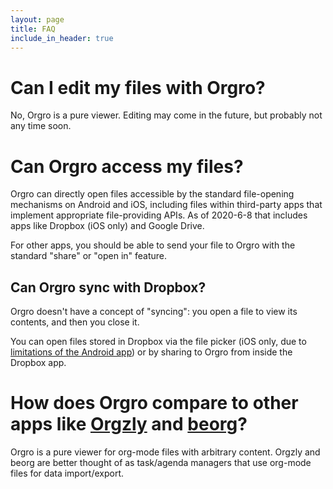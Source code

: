 ```yaml
---
layout: page
title: FAQ
include_in_header: true
---
```


# Can I edit my files with Orgro?

No, Orgro is a pure viewer. Editing may come in the future, but probably not any
time soon.

# Can Orgro access my files?

Orgro can directly open files accessible by the standard file-opening mechanisms
on Android and iOS, including files within third-party apps that implement
appropriate file-providing APIs. As of 2020-6-8 that includes apps like Dropbox
(iOS only) and Google Drive.

For other apps, you should be able to send your file to Orgro with the standard
"share" or "open in" feature.

## Can Orgro sync with Dropbox?

Orgro doesn't have a concept of "syncing": you open a file to view its contents, and then you close it.

You can open files stored in Dropbox via the file picker (iOS only, due to
[limitations of the Android
app](https://www.dropboxforum.com/t5/Discuss-Dropbox-Developer-API/why-using-Intent-ACTION-OPEN-DOCUMENT-does-not-list-the-Dropbox/td-p/209654))
or by sharing to Orgro from inside the Dropbox app.

# How does Orgro compare to other apps like [Orgzly](http://www.orgzly.com/) and [beorg](https://beorgapp.com/)?

Orgro is a pure viewer for org-mode files with arbitrary content. Orgzly and
beorg are better thought of as task/agenda managers that use org-mode files for
data import/export.
